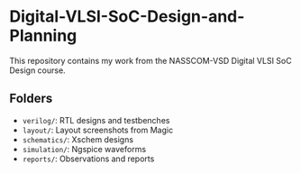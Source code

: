 # Digital-VLSI-SoC-Design-and-Planning
This repository contains my work from the NASSCOM-VSD Digital VLSI SoC Design course.

## Folders
- `verilog/`: RTL designs and testbenches
- `layout/`: Layout screenshots from Magic
- `schematics/`: Xschem designs
- `simulation/`: Ngspice waveforms
- `reports/`: Observations and reports